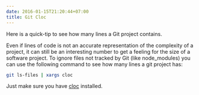 ```yaml
---
date: 2016-01-15T21:20:44+07:00
title: Git Cloc
---
```


Here is a quick-tip to see how many lines a Git project contains.<!--more-->


Even if lines of code is not an accurate representation of the complexity of a project, it can still be an interesting number to get a feeling for the size of a software project.
To ignore files not tracked by Git (like node\_modules) you can use the following command to see how many lines a git project has:

```sh
git ls-files | xargs cloc
```

Just make sure you have [cloc][cloc] installed.



[cloc]: https://github.com/AlDanial/cloc
